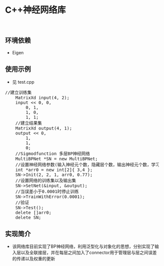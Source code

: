 # C++神经网络库
<br/>

## 环境依赖
* Eigen<br/>

## 使用示例
* 见 test.cpp
<pre>
//建立训练集
	MatrixXd input(4, 2);
	input << 0, 0,
		0, 1,
		1, 0,
		1, 1;
	//建立结果集
	MatrixXd output(4, 1);
	output << 0,
		1,
		1,
		0;
	//Sigmodfunction 多层BP神经网络
	MultiBPNet<SigmodFunction> *SN = new MultiBPNet<SigmodFunction>;
	//设置神经网络参数(输入神经元个数，隐藏层个数，输出神经元个数，学习速率)以及 隐藏层的神经元数
	int *arr0 = new int[2]{ 3,4 };
	SN->Init(2, 2, 1, arr0, 0.77);
	//设置网络的训练集以及输出集
	SN->SetNet(&input, &output);
	//当误差小于0.0001时停止训练
	SN->TrainWithError(0.0001);
	//验证
	SN->Test();
	delete []arr0;
	delete SN;
</pre>

## 实现简介
* 该网络库目前实现了BP神经网络，利用泛型化与对象化的思想，分别实现了输入层以及全联接层，并在每层之间加入了connector用于管理层与层之间误差的传递以及权重的更新